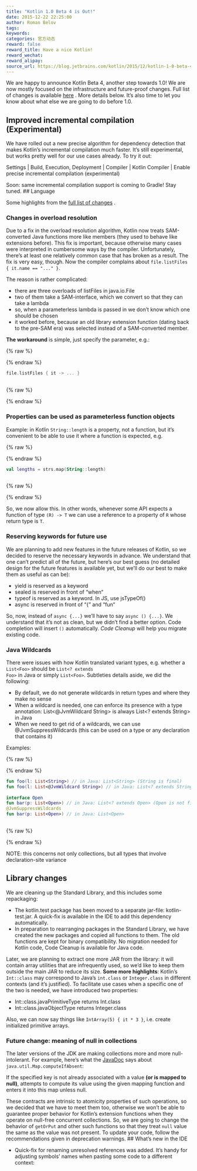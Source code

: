```yaml
---
title: "Kotlin 1.0 Beta 4 is Out!"
date: 2015-12-22 22:25:00
author: Roman Belov
tags:
keywords:
categories: 官方动态
reward: false
reward_title: Have a nice Kotlin!
reward_wechat:
reward_alipay:
source_url: https://blog.jetbrains.com/kotlin/2015/12/kotlin-1-0-beta-4-is-out/
---
```


We are happy to announce Kotlin Beta 4, another step towards 1.0! We are now mostly focused on the infrastructure and future-proof changes. Full list of changes is available  [here](https://github.com/JetBrains/kotlin/releases/tag/build-1.0.0-beta-4583) . More details below.
It’s also time to let you know about what else we are going to do before 1.0.<span id="more-3328"></span>
## Improved incremental compilation (Experimental)

We have rolled out a new precise algorithm for dependency detection that makes Kotlin’s incremental compilation much faster. It’s still experimental, but works pretty well for our use cases already. To try it out:
<p>

  Settings | Build, Execution, Deployment | Compiler | Kotlin Compiler | Enable precise incremental compilation (experimental)

</p>
Soon: same incremental compilation support is coming to Gradle! Stay tuned.
## Language

Some highlights from the  [full list of changes](https://github.com/JetBrains/kotlin/releases/tag/build-1.0.0-beta-4583) .
### Changes in overload resolution

Due to a fix in the overload resolution algorithm, Kotlin now treats SAM-converted Java functions more like members (they used to behave like extensions before). This fix is important, because otherwise many cases were interpreted in cumbersome ways by the compiler.
Unfortunately, there’s at least one relatively common case that has broken as a result. The fix is very easy, though. Now the compiler complains about <code>file.listFiles { it.name == "..." }</code>.<br/>

The reason is rather complicated:

* there are three overloads of listFiles in java.io.File
* two of them take a SAM-interface, which we convert so that they can take a lambda
* so, when a parameterless lambda is passed in we don’t know which one should be chosen
* it worked before, because an old library extension function (dating back to the pre-SAM era) was selected instead of a SAM-converted member.

<strong>The workaround</strong> is simple, just specify the parameter, e.g.:

{% raw %}
<p></p>
{% endraw %}

```kotlin
file.listFiles { it -> ... }
 
```

{% raw %}
<p></p>
{% endraw %}

### Properties can be used as parameterless function objects

Example: in Kotlin <code>String::length</code> is a property, not a function, but it’s convenient to be able to use it where a function is expected, e.g.

{% raw %}
<p></p>
{% endraw %}

```kotlin
val lengths = strs.map(String::length)
 
```

{% raw %}
<p></p>
{% endraw %}

So, we now allow this. In other words, whenever some API expects a function of type <code>(R) -&gt; T</code> we can use a reference to a property of <code>R</code> whose return type is <code>T</code>.
### Reserving keywords for future use

We are planning to add new features in the future releases of Kotlin, so we decided to reserve the necessary keywords in advance. We understand that one can’t predict all of the future, but here’s our best guess (no detailed design for the future features is available yet, but we’ll do our best to make them as useful as can be):

* yield is reserved as a keyword
* sealed is reserved in front of “when“
* typeof is reserved as a keyword. In JS, use jsTypeOf()
* async is reserved in front of “{” and “fun“

So, now, instead of <code>async {...}</code> we’ll have to say <code>async () {...}</code>. We understand that it’s not as clean, but we didn’t find a better option. Code completion will insert <code>()</code> automatically.
<em>Code Cleanup</em> will help you migrate existing code.
### Java Wildcards

There were issues with how Kotlin translated variant types, e.g. whether a <code>List&lt;Foo&gt;</code> should be <code>List&lt;? extends Foo&gt;</code> in Java or simply <code>List&lt;Foo&gt;</code>. Subtleties details aside, we did the following:

* By default, we do not generate wildcards in return types and where they make no sense
* When a wildcard is needed, one can enforce its presence with a type annotation: List<@JvmWildcard String> is always List<? extends String> in Java
* When we need to get rid of a wildcards, we can use @JvmSuppressWildcards (this can be used on a type or any declaration that contains it)

Examples:

{% raw %}
<p></p>
{% endraw %}

```kotlin
fun foo(l: List<String>) // in Java: List<String> (String is final)
fun foo(l: List<@JvmWildcard String>) // in Java: List<? extends String>
 
interface Open
fun bar(p: List<Open>) // in Java: List<? extends Open> (Open is not final)
@JvmSuppressWildcards
fun bar(p: List<Open>) // in Java: List<Open>
 
```

{% raw %}
<p></p>
{% endraw %}

NOTE: this concerns not only collections, but all types that involve declaration-site variance
## Library changes

We are cleaning up the Standard Library, and this includes some repackaging:

* The kotlin.test package has been moved to a separate jar-file: kotlin-test.jar. A quick-fix is available in the IDE to add this dependency automatically.
* In preparation to rearranging packages in the Standard Library, we have created the new packages and copied all functions to them. The old functions are kept for binary compatibility. No migration needed for Kotlin code, Code Cleanup is available for Java code.

Later, we are planning to extract one more JAR from the library: it will contain array utilities that are infrequently used, so we’d like to keep them outside the main JAR to reduce its size.
<strong>Some more highlights</strong>:
Kotlin’s <code>Int::class</code> may correspond to Java’s <code>int.class</code> or <code>Integer.class</code> in different contexts (and it’s justified). To facilitate use cases when a specific one of the two is needed, we have introduced two properties:

* Int::class.javaPrimitiveType returns Int.class
* Int::class.javaObjectType returns Integer.class

Also, we can now say things like <code>IntArray(5) { it * 3 }</code>, i.e. create initialized primitive arrays.
### Future change: meaning of null in collections

The later versions of the JDK are making collections more and more null-intolerant. For example, here’s what the  [JavaDoc](https://docs.oracle.com/javase/8/docs/api/java/util/Map.html#computeIfAbsent-K-java.util.function.Function-)  says about <code>java.util.Map.computeIfAbsent</code>:
<p>

  If the specified key is not already associated with a value <strong>(or is mapped to null)</strong>, attempts to compute its value using the given mapping function and enters it into this map unless null.

</p>
These contracts are intrinsic to atomicity properties of such operations, so we decided that we have to meet them too, otherwise we won’t be able to guarantee proper behavior for Kotlin’s extension functions when they operate on null-free concurrent collections. So, we are going to change the behavior of <code>getOrPut</code> and other such functions so that they treat <code>null</code> value the same as the value was not present.
To update your code, follow the recommendations given in deprecation warnings.
## What’s new in the IDE


* Quick-fix for renaming unresolved references was added. It’s handy for adjusting symbols’ names when pasting some code to a different context:

